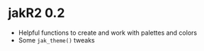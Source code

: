 # jakR2 0.2

* Helpful functions to create and work with palettes and colors
* Some `jak_theme()` tweaks

